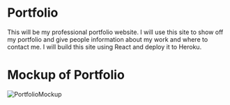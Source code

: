 # Portfolio

This will be my professional portfolio website. I will use this site to show off my portfolio and give people information about my work and where to contact me. I will build this site using React and deploy it to Heroku.

# Mockup of Portfolio

![PortfolioMockup](Portfolio\images\portfolioPreview.png)